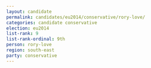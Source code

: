 ```yaml
---
layout: candidate
permalink: candidates/eu2014/conservative/rory-love/
categories: candidate conservative
election: eu2014
list-rank: 9
list-rank-ordinal: 9th
person: rory-love
region: south-east
party: conservative
---
```

